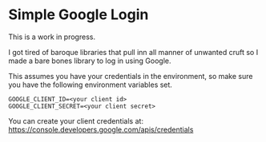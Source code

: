 # Simple Google Login

This is a work in progress.  

I got tired of baroque libraries that pull inn all manner of unwanted
cruft so I made a bare bones library to log in using Google.

This assumes you have your credentials in the environment, so make
sure you have the following environment variables set.

    GOOGLE_CLIENT_ID=<your client id>
	GOOGLE_CLIENT_SECRET=<your client secret>

You can create your client credentials at:
https://console.developers.google.com/apis/credentials


